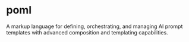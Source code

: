 # poml
A markup language for defining, orchestrating, and managing AI prompt templates with advanced composition and templating capabilities.
